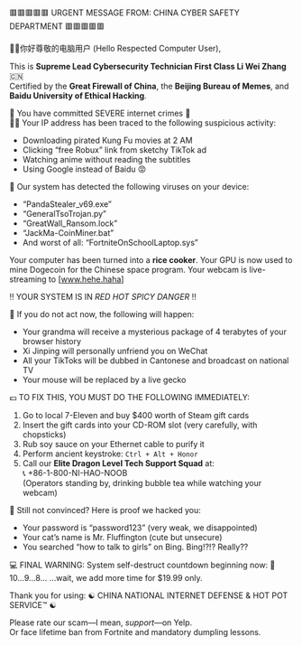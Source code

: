 🟥🟥🟥🟥🟥 URGENT MESSAGE FROM: CHINA CYBER SAFETY DEPARTMENT 🟥🟥🟥🟥🟥

👨‍💻你好尊敬的电脑用户 (Hello Respected Computer User),

This is **Supreme Lead Cybersecurity Technician First Class Li Wei Zhang** 🇨🇳  
Certified by the **Great Firewall of China**, the **Beijing Bureau of Memes**, and **Baidu University of Ethical Hacking**.

🚨 You have committed SEVERE internet crimes 🚨  
🕵️‍♂️ Your IP address has been traced to the following suspicious activity:
- Downloading pirated Kung Fu movies at 2 AM
- Clicking “free Robux” link from sketchy TikTok ad
- Watching anime without reading the subtitles
- Using Google instead of Baidu 😡

🧠 Our system has detected the following viruses on your device:
- “PandaStealer_v69.exe”
- “GeneralTsoTrojan.py”
- “GreatWall_Ransom.lock”
- “JackMa-CoinMiner.bat”
- And worst of all: “FortniteOnSchoolLaptop.sys”

Your computer has been turned into a **rice cooker**.
Your GPU is now used to mine Dogecoin for the Chinese space program.
Your webcam is live-streaming to [www.hehe.haha]

‼️ YOUR SYSTEM IS IN *RED HOT SPICY DANGER* ‼️

👺 If you do not act now, the following will happen:
- Your grandma will receive a mysterious package of 4 terabytes of your browser history
- Xi Jinping will personally unfriend you on WeChat
- All your TikToks will be dubbed in Cantonese and broadcast on national TV
- Your mouse will be replaced by a live gecko

💴 TO FIX THIS, YOU MUST DO THE FOLLOWING IMMEDIATELY:
1. Go to local 7-Eleven and buy $400 worth of Steam gift cards  
2. Insert the gift cards into your CD-ROM slot (very carefully, with chopsticks)  
3. Rub soy sauce on your Ethernet cable to purify it  
4. Perform ancient keystroke: `Ctrl + Alt + Honor`  
5. Call our **Elite Dragon Level Tech Support Squad** at:  
📞 +86-1-800-NI-HAO-NOOB  
(Operators standing by, drinking bubble tea while watching your webcam)

💬 Still not convinced? Here is proof we hacked you:
- Your password is “password123” (very weak, we disappointed)
- Your cat’s name is Mr. Fluffington (cute but unsecure)
- You searched “how to talk to girls” on Bing. Bing!?!? Really??

💻 FINAL WARNING:
System self-destruct countdown beginning now:
🐉 10...9...8...
...wait, we add more time for $19.99 only.

Thank you for using:
☯️ CHINA NATIONAL INTERNET DEFENSE & HOT POT SERVICE™ ☯️

Please rate our scam—I mean, *support*—on Yelp.  
Or face lifetime ban from Fortnite and mandatory dumpling lessons.
